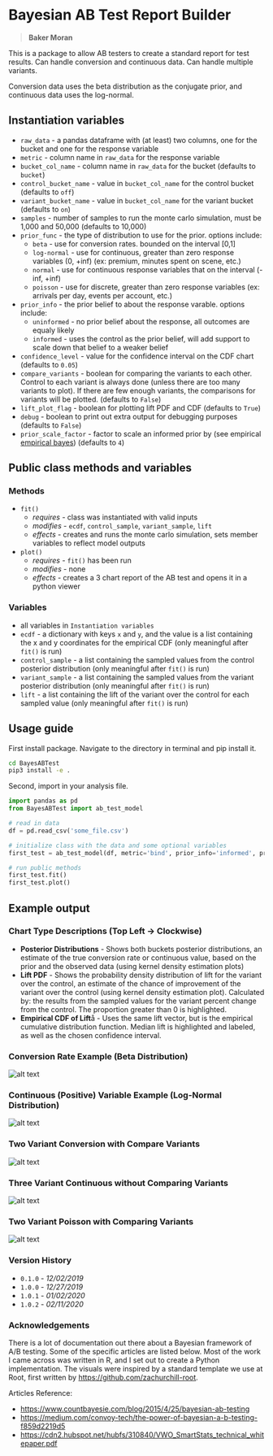 # Bayesian AB Test Report Builder

> **Baker Moran**

This is a package to allow AB testers to create a standard report for test results. Can handle conversion and continuous data. Can handle multiple variants.

Conversion data uses the beta distribution as the conjugate prior, and continuous data uses the log-normal.

## Instantiation variables

* `raw_data` - a pandas dataframe with (at least) two columns, one for the bucket and one for the response variable
* `metric` - column name in `raw_data` for the response variable
* `bucket_col_name` - column name in `raw_data` for the bucket (defaults to `bucket`)
* `control_bucket_name` - value in `bucket_col_name` for the control bucket (defaults to `off`)
* `variant_bucket_name` - value in `bucket_col_name` for the variant bucket (defaults to `on`)
* `samples` - number of samples to run the monte carlo simulation, must be 1,000 and 50,000 (defaults to 10,000)
* `prior_func` - the type of distribution to use for the prior. options include:
  * `beta` - use for conversion rates. bounded on the interval [0,1]
  * `log-normal` - use for continuous, greater than zero response variables (0, +inf) (ex: premium, minutes spent on scene, etc.)
  * `normal` - use for continuous response variables that on the interval (-inf, +inf)
  * `poisson` - use for discrete, greater than zero response variables (ex: arrivals per day, events per account, etc.)
* `prior_info` - the prior belief to about the response varable. options include:
  * `uninformed` - no prior belief about the response, all outcomes are equaly likely
  * `informed` - uses the control as the prior belief, will add support to scale down that belief to a weaker belief
* `confidence_level` - value for the confidence interval on the CDF chart (defaults to `0.05`)
* `compare_variants` - boolean for comparing the variants to each other. Control to each variant is always done (unless there are too many variants to plot). If there are few enough variants, the comparisons for variants will be plotted. (defaults to `False`)
* `lift_plot_flag` - boolean for plotting lift PDF and CDF (defaults to `True`)
* `debug` - boolean to print out extra output for debugging purposes (defaults to `False`)
* `prior_scale_factor` - factor to scale an informed prior by (see empirical [empirical bayes](https://en.wikipedia.org/wiki/Empirical_Bayes_method)) (defaults to `4`)

## Public class methods and variables

### Methods

* `fit()`
  * *requires* - class was instantiated with valid inputs
  * *modifies* - `ecdf`, `control_sample`, `variant_sample`, `lift`
  * *effects* - creates and runs the monte carlo simulation, sets member variables to reflect model outputs
* `plot()`
  * *requires* - `fit()` has been run
  * *modifies* - none
  * *effects* - creates a 3 chart report of the AB test and opens it in a python viewer

### Variables

* all variables in `Instantiation variables`
* `ecdf` - a dictionary with keys `x` and `y`, and the value is a list containing the x and y coordinates for the empirical CDF (only meaningful after `fit()` is run)
* `control_sample` - a list containing the sampled values from the control posterior distribution (only meaningful after `fit()` is run)
* `variant_sample` - a list containing the sampled values from the variant posterior distribution (only meaningful after `fit()` is run)
* `lift` - a list containing the lift of the variant over the control for each sampled value (only meaningful after `fit()` is run)

## Usage guide

First install package. Navigate to the directory in terminal and pip install it.

```bash
cd BayesABTest
pip3 install -e .
```

Second, import in your analysis file.

```python
import pandas as pd
from BayesABTest import ab_test_model

# read in data
df = pd.read_csv('some_file.csv')

# initialize class with the data and some optional variables
first_test = ab_test_model(df, metric='bind', prior_info='informed', prior_func='beta', debug=True)

# run public methods
first_test.fit()
first_test.plot()
```

## Example output

### Chart Type Descriptions (Top Left -> Clockwise)

* **Posterior Distributions** - Shows both buckets posterior distributions, an estimate of the true conversion rate or continuous value, based on the prior and the observed data (using kernel density estimation plots)
* **Lift PDF** - Shows the probability density distribution of lift for the variant over the control, an estimate of the chance of improvement of the variant over the control (using kernel density estimation plot). Calculated by: the results from the sampled values for the variant percent change from the control. The proportion greater than 0 is highlighted.
* **Empirical CDF of Lift**å - Uses the same lift vector, but is the empirical cumulative distribution function. Median lift is highlighted and labeled, as well as the chosen confidence interval.

### Conversion Rate Example (Beta Distribution)

![alt text](img/one_var_conversion.png "Conversion Rate Example")

### Continuous (Positive) Variable Example (Log-Normal Distribution)

![alt text](img/one_var_continuous.png "Premium Example")

### Two Variant Conversion with Compare Variants

![alt text](img/two_var_conversion_compare.png "Two Variant Example")

### Three Variant Continuous without Comparing Variants

![alt text](img/three_var_continuous_not_compare.png "Three Variant Example")

### Two Variant Poisson with Comparing Variants

![alt text](img/two_var_poisson_compare.png "Three Variant Example")

### Version History

* `0.1.0` - *12/02/2019*
* `1.0.0` - *12/27/2019*
* `1.0.1` - *01/02/2020*
* `1.0.2` - *02/11/2020*

### Acknowledgements

There is a lot of documentation out there about a Bayesian framework of A/B testing. Some of the specific articles are listed below. Most of the work I came across was written in R, and I set out to create a Python implementation. The visuals were inspired by a standard template we use at Root, first written by <https://github.com/zachurchill-root>.

Articles Reference:

* <https://www.countbayesie.com/blog/2015/4/25/bayesian-ab-testing>
* <https://medium.com/convoy-tech/the-power-of-bayesian-a-b-testing-f859d2219d5>
* <https://cdn2.hubspot.net/hubfs/310840/VWO_SmartStats_technical_whitepaper.pdf>
